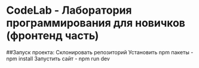 # CodeLab - Лаборатория программирования для новичков (фронтенд часть)

##Запуск проекта:
Склонировать репозиторий
Установить npm пакеты - npm install
Запустить сайт - npm run dev
